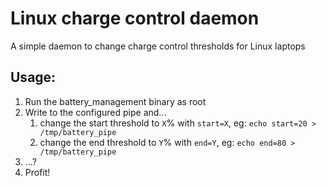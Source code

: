 # Linux charge control daemon

A simple daemon to change charge control thresholds for Linux laptops

## Usage:
1. Run the battery_management binary as root
2. Write to the configured pipe and...
    1. change the start threshold to `X`% with `start=X`, eg: ```echo start=20 > /tmp/battery_pipe```
    2. change the end threshold to `Y`% with `end=Y`, eg: ```echo end=80 > /tmp/battery_pipe```
3. ...?
4. Profit!
